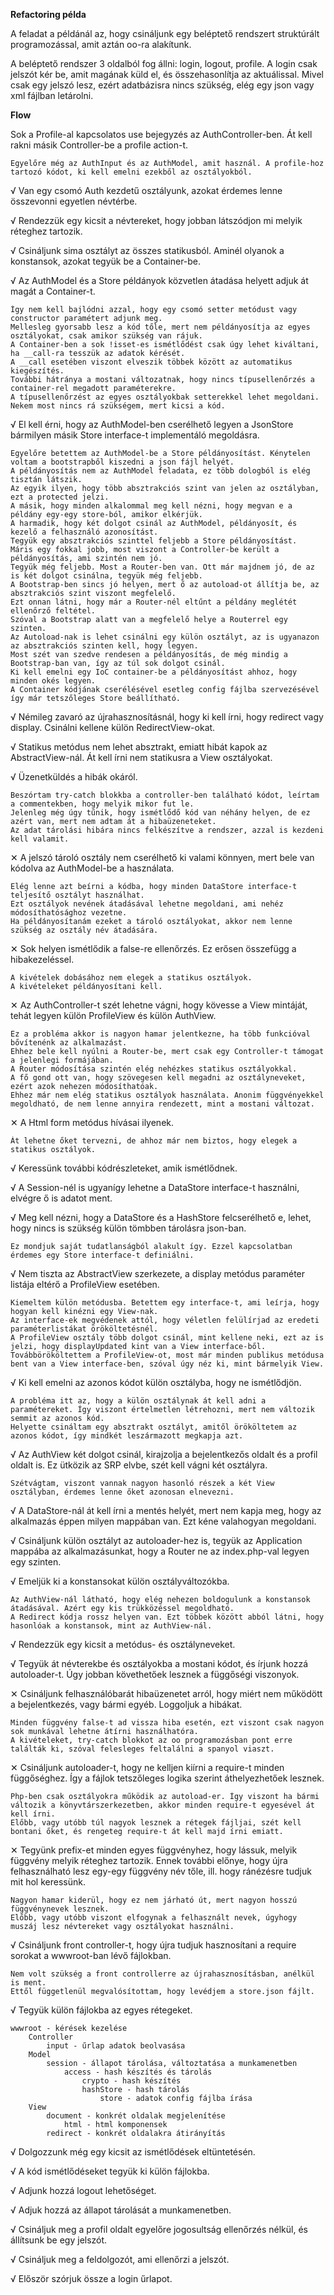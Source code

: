 **Refactoring példa**

A feladat a példánál az, hogy csináljunk egy beléptető rendszert struktúrált programozással, amit aztán oo-ra alakítunk.

A beléptető rendszer 3 oldalból fog állni: login, logout, profile.
A login csak jelszót kér be, amit magának küld el, és összehasonlítja az aktuálissal. Mivel csak egy jelszó lesz, ezért adatbázisra nincs szükség, elég egy json vagy xml fájlban letárolni.

**Flow**

Sok a Profile-al kapcsolatos use bejegyzés az AuthController-ben. Át kell rakni másik Controller-be a profile action-t.

    Egyelőre még az AuthInput és az AuthModel, amit használ. A profile-hoz tartozó kódot, ki kell emelni ezekből az osztályokból.

&#8730; Van egy csomó Auth kezdetű osztályunk, azokat érdemes lenne összevonni egyetlen névtérbe.

&#8730; Rendezzük egy kicsit a névtereket, hogy jobban látszódjon mi melyik réteghez tartozik.

&#8730; Csináljunk sima osztályt az összes statikusból. Aminél olyanok a konstansok, azokat tegyük be a Container-be.

&#8730; Az AuthModel és a Store példányok közvetlen átadása helyett adjuk át magát a Container-t.

    Így nem kell bajlódni azzal, hogy egy csomó setter metódust vagy constructor paramétert adjunk meg.
    Mellesleg gyorsabb lesz a kód tőle, mert nem példányosítja az egyes osztályokat, csak amikor szükség van rájuk.
    A Container-ben a sok !isset-es ismétlődést csak úgy lehet kiváltani, ha __call-ra tesszük az adatok kérését.
    A __call esetében viszont elveszik többek között az automatikus kiegészítés.
    További hátránya a mostani változatnak, hogy nincs típusellenőrzés a container-rel megadott paraméterekre.
    A típusellenőrzést az egyes osztályokbak setterekkel lehet megoldani. Nekem most nincs rá szükségem, mert kicsi a kód.

&#8730; El kell érni, hogy az AuthModel-ben cserélhető legyen a JsonStore bármilyen másik Store interface-t implementáló megoldásra.

    Egyelőre betettem az AuthModel-be a Store példányosítást. Kénytelen voltam a bootstrapből kiszedni a json fájl helyét.
    A példányosítás nem az AuthModel feladata, ez több dologból is elég tisztán látszik.
    Az egyik ilyen, hogy több absztrakciós szint van jelen az osztályban, ezt a protected jelzi.
    A másik, hogy minden alkalommal meg kell nézni, hogy megvan e a példány egy-egy store-ból, amikor elkérjük.
    A harmadik, hogy két dolgot csinál az AuthModel, példányosít, és kezelő a felhasználó azonosítást.
    Tegyük egy absztrakciós szinttel feljebb a Store példányosítást.
    Máris egy fokkal jobb, most viszont a Controller-be került a példányosítás, ami szintén nem jó.
    Tegyük még feljebb. Most a Router-ben van. Ott már majdnem jó, de az is két dolgot csinálna, tegyük még feljebb.
    A Bootstrap-ben sincs jó helyen, mert ő az autoload-ot állítja be, az absztrakciós szint viszont megfelelő.
    Ezt onnan látni, hogy már a Router-nél eltűnt a példány meglétét ellenőrző feltétel.
    Szóval a Bootstrap alatt van a megfelelő helye a Routerrel egy szinten.
    Az Autoload-nak is lehet csinálni egy külön osztályt, az is ugyanazon az absztrakciós szinten kell, hogy legyen.
    Most szét van szedve rendesen a példányosítás, de még mindig a Bootstrap-ban van, így az túl sok dolgot csinál.
    Ki kell emelni egy IoC container-be a példányosítást ahhoz, hogy minden okés legyen.
    A Container kódjának cserélésével esetleg config fájlba szervezésével így már tetszőleges Store beállítható.

&#8730; Némileg zavaró az újrahasznosításnál, hogy ki kell írni, hogy redirect vagy display. Csinálni kellene külön RedirectView-okat.

&#8730; Statikus metódus nem lehet absztrakt, emiatt hibát kapok az AbstractView-nál. Át kell írni nem statikusra a View osztályokat.

&#8730; Üzenetküldés a hibák okáról.

    Beszórtam try-catch blokkba a controller-ben található kódot, leírtam a commentekben, hogy melyik mikor fut le.
    Jelenleg még úgy tűnik, hogy ismétlődő kód van néhány helyen, de ez azért van, mert nem adtam át a hibaüzeneteket.
    Az adat tárolási hibára nincs felkészítve a rendszer, azzal is kezdeni kell valamit.

&#10005; A jelszó tároló osztály nem cserélhető ki valami könnyen, mert bele van kódolva az AuthModel-be a használata.

    Elég lenne azt beírni a kódba, hogy minden DataStore interface-t teljesítő osztályt használhat.
    Ezt osztályok nevének átadásával lehetne megoldani, ami nehéz módosíthatósághoz vezetne.
    Ha példányosítanám ezeket a tároló osztályokat, akkor nem lenne szükség az osztály név átadására.

&#10005; Sok helyen ismétlődik a false-re ellenőrzés. Ez erősen összefügg a hibakezeléssel.

    A kivételek dobásához nem elegek a statikus osztályok.
    A kivételeket példányosítani kell.

&#10005; Az AuthController-t szét lehetne vágni, hogy kövesse a View mintáját, tehát legyen külön ProfileView és külön AuthView.

    Ez a probléma akkor is nagyon hamar jelentkezne, ha több funkcióval bővítenénk az alkalmazást.
    Ehhez bele kell nyúlni a Router-be, mert csak egy Controller-t támogat a jelenlegi formájában.
    A Router módosítása szintén elég nehézkes statikus osztályokkal.
    A fő gond ott van, hogy szövegesen kell megadni az osztályneveket, ezért azok nehezen módosíthatóak.
    Ehhez már nem elég statikus osztályok használata. Anonim függvényekkel megoldható, de nem lenne annyira rendezett, mint a mostani változat.

&#10005; A Html form metódus hívásai ilyenek.

    Át lehetne őket tervezni, de ahhoz már nem biztos, hogy elegek a statikus osztályok.

&#8730; Keressünk további kódrészleteket, amik ismétlődnek.

&#8730; A Session-nél is ugyanígy lehetne a DataStore interface-t használni, elvégre ő is adatot ment.

&#8730; Meg kell nézni, hogy a DataStore és a HashStore felcserélhető e, lehet, hogy nincs is szükség külön tömbben tárolásra json-ban.

    Ez mondjuk saját tudatlanságból alakult így. Ezzel kapcsolatban érdemes egy Store interface-t definiálni.

&#8730; Nem tiszta az AbstractView szerkezete, a display metódus paraméter listája eltérő a ProfileView esetében.

    Kiemeltem külön metódusba. Betettem egy interface-t, ami leírja, hogy hogyan kell kinézni egy View-nak.
    Az interface-ek megvédenek attól, hogy véletlen felülírjad az eredeti paraméterlistákat örököltetésnél.
    A ProfileView osztály több dolgot csinál, mint kellene neki, ezt az is jelzi, hogy displayUpdated kint van a View interface-ből.
    Továbbörököltettem a ProfileView-ot, most már minden publikus metódusa bent van a View interface-ben, szóval úgy néz ki, mint bármelyik View.

&#8730; Ki kell emelni az azonos kódot külön osztályba, hogy ne ismétlődjön.

    A probléma itt az, hogy a külön osztálynak át kell adni a paramétereket. Így viszont értelmetlen létrehozni, mert nem változik semmit az azonos kód.
    Helyette csináltam egy absztrakt osztályt, amitől örököltetem az azonos kódot, így mindkét leszármazott megkapja azt.

&#8730; Az AuthView két dolgot csinál, kirajzolja a bejelentkezős oldalt és a profil oldalt is. Ez ütközik az SRP elvbe, szét kell vágni két osztályra.

    Szétvágtam, viszont vannak nagyon hasonló részek a két View osztályban, érdemes lenne őket azonosan elnevezni.

&#8730; A DataStore-nál át kell írni a mentés helyét, mert nem kapja meg, hogy az alkalmazás éppen milyen mappában van. Ezt kéne valahogyan megoldani.

&#8730; Csináljunk külön osztályt az autoloader-hez is, tegyük az Application mappába az alkalmazásunkat, hogy a Router ne az index.php-val legyen egy szinten.

&#8730; Emeljük ki a konstansokat külön osztályváltozókba.

    Az AuthView-nál látható, hogy elég nehezen boldogulunk a konstansok átadásával. Azért egy kis trükközéssel megoldható.
    A Redirect kódja rossz helyen van. Ezt többek között abból látni, hogy hasonlóak a konstansok, mint az AuthView-nál.

&#8730; Rendezzük egy kicsit a metódus- és osztályneveket.

&#8730; Tegyük át névterekbe és osztályokba a mostani kódot, és írjunk hozzá autoloader-t. Úgy jobban követhetőek lesznek a függőségi viszonyok.

&#10005; Csináljunk felhasználóbarát hibaüzenetet arról, hogy miért nem működött a bejelentkezés, vagy bármi egyéb. Loggoljuk a hibákat.

    Minden függvény false-t ad vissza hiba esetén, ezt viszont csak nagyon sok munkával lehetne átírni használhatóra.
    A kivételeket, try-catch blokkot az oo programozásban pont erre találták ki, szóval felesleges feltalálni a spanyol viaszt.

&#10005; Csináljunk autoloader-t, hogy ne kelljen kiírni a require-t minden függőséghez. Így a fájlok tetszőleges logika szerint áthelyezhetőek lesznek.

    Php-ben csak osztályokra működik az autoload-er. Így viszont ha bármi változik a könyvtárszerkezetben, akkor minden require-t egyesével át kell írni.
    Előbb, vagy utóbb túl nagyok lesznek a rétegek fájljai, szét kell bontani őket, és rengeteg require-t át kell majd írni emiatt.

&#10005; Tegyünk prefix-et minden egyes függvényhez, hogy lássuk, melyik függvény melyik réteghez tartozik. Ennek további előnye, hogy újra felhasználható lesz egy-egy függvény név tőle, ill. hogy ránézésre tudjuk mit hol keressünk.

    Nagyon hamar kiderül, hogy ez nem járható út, mert nagyon hosszú függvénynevek lesznek.
    Előbb, vagy utóbb viszont elfogynak a felhasznált nevek, úgyhogy muszáj lesz névtereket vagy osztályokat használni.

&#8730; Csináljunk front controller-t, hogy újra tudjuk hasznosítani a require sorokat a wwwroot-ban lévő fájlokban.

    Nem volt szükség a front controllerre az újrahasznosításban, anélkül is ment.
    Ettől függetlenül megvalósítottam, hogy levédjem a store.json fájlt.

&#8730; Tegyük külön fájlokba az egyes rétegeket.

    wwwroot - kérések kezelése
        Controller
            input - űrlap adatok beolvasása
        Model
            session - állapot tárolása, változtatása a munkamenetben
                access - hash készítés és tárolás
                    crypto - hash készítés
                    hashStore - hash tárolás
                        store - adatok config fájlba írása
        View
            document - konkrét oldalak megjelenítése
                html - html komponensek
            redirect - konkrét oldalakra átirányítás

&#8730; Dolgozzunk még egy kicsit az ismétlődések eltüntetésén.

&#8730; A kód ismétlődéseket tegyük ki külön fájlokba.

&#8730; Adjunk hozzá logout lehetőséget.

&#8730; Adjuk hozzá az állapot tárolását a munkamenetben.

&#8730; Csináljuk meg a profil oldalt egyelőre jogosultság ellenőrzés nélkül, és 
állítsunk be egy jelszót.

&#8730; Csináljuk meg a feldolgozót, ami ellenőrzi a jelszót.

&#8730; Először szórjuk össze a login űrlapot.